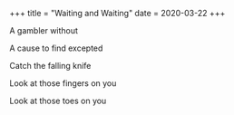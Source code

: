 +++
title = "Waiting and Waiting"
date = 2020-03-22
+++

A gambler without

A cause to find excepted

Catch the falling knife

Look at those fingers on you

Look at those toes on you
